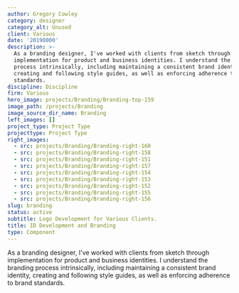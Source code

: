 ```yaml
---
author: Gregory Cowley
category: designer
category_alt: Unused
client: Various
date: '20190000'
description: >-
  As a branding designer, I've worked with clients from sketch through
  implementation for product and business identities. I understand the branding
  process intrinsically, including maintaining a consistent brand identity,
  creating and following style guides, as well as enforcing adherence to brand
  standards.
discipline: Discipline
firm: Various
hero_image: projects/Branding/Branding-top-159
image_path: /projects/Branding
image_source_dir_name: Branding
left_images: []
project_type: Project Type
projecttype: Project Type
right_images:
  - src: projects/Branding/Branding-right-160
  - src: projects/Branding/Branding-right-158
  - src: projects/Branding/Branding-right-151
  - src: projects/Branding/Branding-right-157
  - src: projects/Branding/Branding-right-154
  - src: projects/Branding/Branding-right-153
  - src: projects/Branding/Branding-right-152
  - src: projects/Branding/Branding-right-155
  - src: projects/Branding/Branding-right-156
slug: branding
status: active
subtitle: Logo Development for Various Clients.
title: ID Development and Branding
type: Component
---
```

As a branding designer, I've worked with clients from sketch through implementation for product and business identities. I understand the branding process intrinsically, including maintaining a consistent brand identity, creating and following style guides, as well as enforcing adherence to brand standards.

